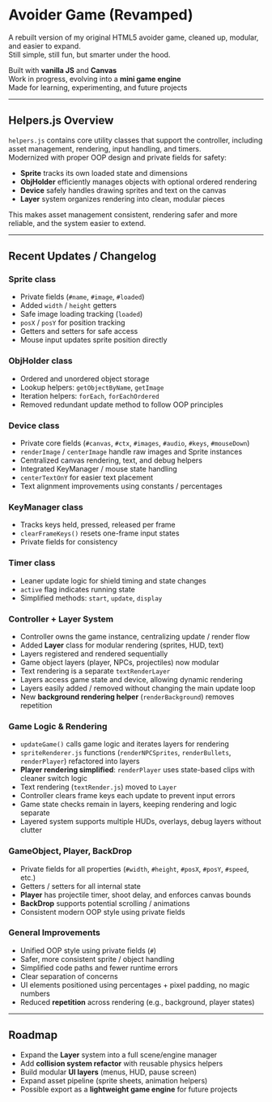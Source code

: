 # Avoider Game (Revamped)

A rebuilt version of my original HTML5 avoider game, cleaned up, modular, and easier to expand.  
Still simple, still fun, but smarter under the hood.

Built with **vanilla JS** and **Canvas**  
Work in progress, evolving into a **mini game engine**  
Made for learning, experimenting, and future projects

---

## Helpers.js Overview

`helpers.js` contains core utility classes that support the controller, including asset management, rendering, input handling, and timers.  
Modernized with proper OOP design and private fields for safety:

- **Sprite** tracks its own loaded state and dimensions  
- **ObjHolder** efficiently manages objects with optional ordered rendering  
- **Device** safely handles drawing sprites and text on the canvas  
- **Layer** system organizes rendering into clean, modular pieces  

This makes asset management consistent, rendering safer and more reliable, and the system easier to extend.

---

## Recent Updates / Changelog

### Sprite class
- Private fields (`#name`, `#image`, `#loaded`)  
- Added `width` / `height` getters  
- Safe image loading tracking (`loaded`)  
- `posX` / `posY` for position tracking  
- Getters and setters for safe access  
- Mouse input updates sprite position directly  

### ObjHolder class
- Ordered and unordered object storage  
- Lookup helpers: `getObjectByName`, `getImage`  
- Iteration helpers: `forEach`, `forEachOrdered`  
- Removed redundant update method to follow OOP principles  

### Device class
- Private core fields (`#canvas`, `#ctx`, `#images`, `#audio`, `#keys`, `#mouseDown`)  
- `renderImage` / `centerImage` handle raw images and Sprite instances  
- Centralized canvas rendering, text, and debug helpers  
- Integrated KeyManager / mouse state handling  
- `centerTextOnY` for easier text placement  
- Text alignment improvements using constants / percentages  

### KeyManager class
- Tracks keys held, pressed, released per frame  
- `clearFrameKeys()` resets one-frame input states  
- Private fields for consistency  

### Timer class
- Leaner update logic for shield timing and state changes  
- `active` flag indicates running state  
- Simplified methods: `start`, `update`, `display`  

### Controller + Layer System
- Controller owns the game instance, centralizing update / render flow  
- Added **Layer** class for modular rendering (sprites, HUD, text)  
- Layers registered and rendered sequentially  
- Game object layers (player, NPCs, projectiles) now modular  
- Text rendering is a separate `textRenderLayer`  
- Layers access game state and device, allowing dynamic rendering  
- Layers easily added / removed without changing the main update loop  
- New **background rendering helper** (`renderBackground`) removes repetition  

### Game Logic & Rendering
- `updateGame()` calls game logic and iterates layers for rendering  
- `spriteRenderer.js` functions (`renderNPCSprites`, `renderBullets`, `renderPlayer`) refactored into layers  
- **Player rendering simplified**: `renderPlayer` uses state-based clips with cleaner switch logic  
- Text rendering (`textRender.js`) moved to `Layer`  
- Controller clears frame keys each update to prevent input errors  
- Game state checks remain in layers, keeping rendering and logic separate  
- Layered system supports multiple HUDs, overlays, debug layers without clutter  

### GameObject, Player, BackDrop
- Private fields for all properties (`#width`, `#height`, `#posX`, `#posY`, `#speed`, etc.)  
- Getters / setters for all internal state  
- **Player** has projectile timer, shoot delay, and enforces canvas bounds  
- **BackDrop** supports potential scrolling / animations  
- Consistent modern OOP style using private fields  

### General Improvements
- Unified OOP style using private fields (`#`)  
- Safer, more consistent sprite / object handling  
- Simplified code paths and fewer runtime errors  
- Clear separation of concerns  
- UI elements positioned using percentages + pixel padding, no magic numbers  
- Reduced **repetition** across rendering (e.g., background, player states)

---

## Roadmap
- Expand the **Layer** system into a full scene/engine manager  
- Add **collision system refactor** with reusable physics helpers  
- Build modular **UI layers** (menus, HUD, pause screen)  
- Expand asset pipeline (sprite sheets, animation helpers)  
- Possible export as a **lightweight game engine** for future projects
